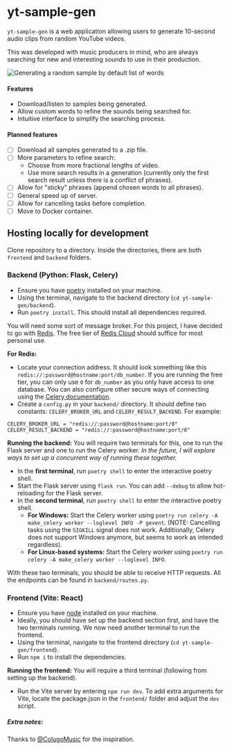 # yt-sample-gen
`yt-sample-gen` is a web application allowing users to generate 10-second audio clips from random YouTube videos.

This was developed with music producers in mind, who are always searching for new and interesting sounds to use in their production.

![Generating a random sample by default list of words](https://github.com/mushfikurr/yt-sample-gen/blob/main/gif/sample-use-1.gif)

#### Features
- Download/listen to samples being generated.
- Allow custom words to refine the sounds being searched for.
- Intuitive interface to simplify the searching process.

#### Planned features
- [ ] Download all samples generated to a .zip file.
- [ ] More parameters to refine search:
	- Choose from more fractional lengths of video.
	- Use more search results in a generation (currently only the first search result unless there is a conflict of phrases).
- [ ] Allow for "sticky" phrases (append chosen words to all phrases).
- [ ] General speed up of server.
- [ ] Allow for cancelling tasks before completion.
- [ ] Move to Docker container.

## Hosting locally for development
Clone repository to a directory. Inside the directories, there are both `frontend` and `backend` folders.

### Backend (Python: Flask, Celery)
- Ensure you have [poetry](https://python-poetry.org/docs/#installing-with-pipx) installed on your machine.
- Using the terminal, navigate to the backend directory (`cd yt-sample-gen/backend`).
- Run `poetry install`. This should install all dependencies required.

You will need some sort of message broker. For this project, I have decided to go with [Redis](https://redis.io/). The free tier of [Redis Cloud](https://redis.com/cloud/overview/) should suffice for most personal use.

**For Redis:**
- Locate your connection address. It should look something like this `redis://:password@hostname:port/db_number`. If you are running the free tier, you can only use `0` for `db_number` as you only have access to one database. You can also configure other secure ways of connecting using the [Celery documentation](https://docs.celeryq.dev/en/stable/getting-started/backends-and-brokers/redis.html).
- Create a `config.py` in your `backend/` directory. It should define two constants: `CELERY_BROKER_URL` and `CELERY_RESULT_BACKEND`. For example:
```
CELERY_BROKER_URL = "redis://:password@hostname:port/0"
CELERY_RESULT_BACKEND = "redis://:password@hostname:port/0"
```

**Running the backend:** You will require two terminals for this, one to run the Flask server and one to run the Celery worker. *In the future, I will explore ways to set up a concurrent way of running these together.*
- In the **first terminal**, run `poetry shell` to enter the interactive poetry shell.
- Start the Flask server using `flask run`. You can add `--debug` to allow hot-reloading for the Flask server.
- In the **second terminal**, run `poetry shell` to enter the interactive poetry shell.
	- **For Windows:** Start the Celery worker using `poetry run celery -A make_celery worker --loglevel INFO -P gevent`. (NOTE: Cancelling tasks using the `SIGKILL` signal does not work. Additionally, Celery does not support Windows anymore, but seems to work as intended regardless). 
	- **For Linux-based systems:** Start the Celery worker using `poetry run celery -A make_celery worker --loglevel INFO`.

With these two terminals, you should be able to receive HTTP requests. All the endpoints can be found in `backend/routes.py`.

### Frontend (Vite: React)
- Ensure you have [node](https://nodejs.org/en/download/current) installed on your machine.
- Ideally, you should have set up the backend section first, and have the two terminals running. We now need another terminal to run the frontend.
- Using the terminal, navigate to the frontend directory (`cd yt-sample-gen/frontend`).
- Run `npm i` to install the dependencies.

**Running the frontend:** You will require a third terminal (following from setting up the backend).
- Run the Vite server by entering `npm run dev`. To add extra arguments for Vite, locate the package.json in the `frontend/` folder and adjust the `dev` script.

##### Extra notes:
Thanks to [@ColugoMusic](https://x.com/ColugoMusic/status/1726001266180956440?s=20) for the inspiration.
